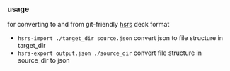 ### usage

for converting to and from git-friendly [hsrs](https://github.com/satchelspencer/hsrs) deck format

- `hsrs-import ./target_dir source.json` convert json to file structure in target_dir
- `hsrs-export output.json ./source_dir` convert file structure in source_dir to json
